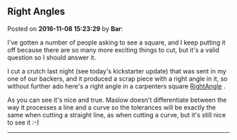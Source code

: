 ## Right Angles
Posted on **2016-11-08 15:23:29** by **Bar**:

I've gotten a number of people asking to see a square, and I keep putting it off because there are so many more exciting things to cut, but it's a valid question so I should answer it. 



I cut a crutch last night (see today's kickstarter update) that was sent in my one of our backers, and it produced a scrap piece with a right angle in it, so without further ado here's a right angle in a carpenters square  [RightAngle](/images/3o/3orb_rightangle.jpg.jpg) .



As you can see it's nice and true. Maslow doesn't differentiate between the way it processes a line and a curve so the tolerances will be exactly the same when cutting a straight line, as when cutting a curve, but it's still nice to see it :-)

---

